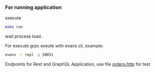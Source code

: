 ### For running application

execute 
```sh
make run
```
wait process load..

For execute grpc exeute with evans cli, example:
```sh
evans -r repl -p 50051
```

Endpoints for Rest and GraphQL Application, use file [orders.http](./orders.http) for test
